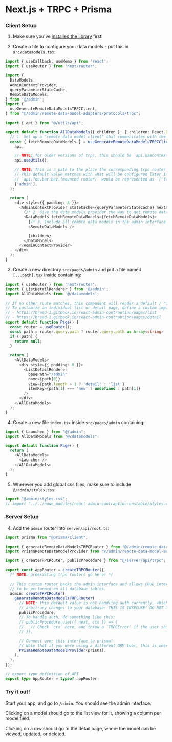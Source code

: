 # Next.js + TRPC + Prisma

### Client Setup
1. Make sure you've [installed the library](./initial.md) first!

2. Create a file to configure your data models - put this in `src/datamodels.tsx`:
```typescript
import { useCallback, useMemo } from 'react';
import { useRouter } from 'next/router';

import {
  DataModels,
  AdminContextProvider,
  queryParameterStateCache,
  RemoteDataModels,
} from '@/admin';
import {
  useGenerateRemoteDataModelsTRPCClient,
} from "@/admin/remote-data-model-adapters/protocols/trpc";

import { api } from "@/utils/api";

export default function AllDataModels({ children }: { children: React.ReactNode}) {
  // 1. Set up a "remote data model client" that communicates with the server over trpc.
  const { fetchRemoteDataModels } = useGenerateRemoteDataModelsTRPCClient(
    api,

    // NOTE: for older versions of trpc, this should be `api.useContext()`
    api.useUtils(),

    // NOTE: This is a path to the place the corresponding trpc router is mounted.
    // This default value matches with what will be configured later in this guide.
    // `api.foo.bar.baz.(mounted router)` would be represented as `['foo', 'bar', 'baz']`
    ['admin'],
  );

  return (
    <div style={{ padding: 8 }}>
      <AdminContextProvider stateCache={queryParameterStateCache} nextRouter={useRouter()}>
        {/* 2. Give the data models provider the way to get remote data models */}
        <DataModels fetchRemoteDataModels={fetchRemoteDataModels}>
          {/* 3. Include all remote data models in the admin interface */}
          <RemoteDataModels />

          {children}
        </DataModels>
      </AdminContextProvider>
    </div>
  );
}
```

3. Create a new directory `src/pages/admin` and put a file named `[...path].tsx` inside containing:
```typescript
import { useRouter } from 'next/router';
import { ListDetailRenderer } from '@/admin';
import AllDataModels from '@/datamodels';

// If no other route matches, this component will render a default / "fallback" list or detail page
// To customize an individual list or detail page, define a custom implementation for it:
// - https://bread-1.gitbook.io/react-admin-contraption/pages/list
// - https://bread-1.gitbook.io/react-admin-contraption/pages/detail
export default function Page() {
  const router = useRouter();
  const path = router.query.path ? router.query.path as Array<string> : null;
  if (!path) {
    return null;
  }

  return (
    <AllDataModels>
      <div style={{ padding: 8 }}>
        <ListDetailRenderer
          basePath="/admin"
          name={path[0]}
          view={path.length > 1 ? 'detail' : 'list'}
          itemKey={path[1] === 'new' ? undefined : path[1]}
        />
      </div>
    </AllDataModels>
  );
}
```

4. Create a new file `index.tsx` inside `src/pages/admin` containing:
```typescript
import { Launcher } from "@/admin";
import AllDataModels from "@/datamodels";

export default function Page() {
  return (
    <AllDataModels>
      <Launcher />
    </AllDataModels>
  );
}
```

5. Wherever you add global css files, make sure to include `@/admin/styles.css`:
```typescript
import "@admin/styles.css";
// import "../../node_modules/react-admin-contraption-unstable/styles.css";
```

### Server Setup
4. Add the `admin` router into `server/api/root.ts`:
```typescript
import prisma from "@prisma/client";

import { generateRemoteDataModelsTRPCRouter } from "@/admin/remote-data-model-adapters/protocols/trpc";
import PrismaRemoteDataModelProvider from "@/admin/remote-data-model-adapters/datastores/prisma";

import { createTRPCRouter, publicProcedure } from "@/server/api/trpc";

export const appRouter = createTRPCRouter({
  /* NOTE: preexisting trpc routers go here! */

  // This custom router backs the admin interface and allows CRUD interactions
  // to be performed on all database tables.
  admin: createTRPCRouter(
    generateRemoteDataModelsTRPCRouter(
      // NOTE: this default value is not handling auth currently, which means any user can make
      // arbitrary changes to your database! THIS IS INSECURE! DO NOT DEPLOY THIS INTO PRODUCTION!
      publicProcedure,
      // To handle auth, do something like this:
      // publicProcedure.use(({ next, ctx }) => {
      //   // Check `ctx` here, and throw a `TRPCError` if the user shouldn't be given access.
      // }),

      // Connect over this interface to prisma!
      // Note that if you were using a different ORM tool, this is where you'd plug that in!
      PrismaRemoteDataModelProvider(prisma),
    ),
  ),
});

// export type definition of API
export type AppRouter = typeof appRouter;
```


### Try it out!
Start your app, and go to `/admin`. You should see the admin interface.

Clicking on a model should go to the list view for it, showing a column per model field.

Clicking on a row should go to the detail page, where the model can be viewed, updated, or deleted.
